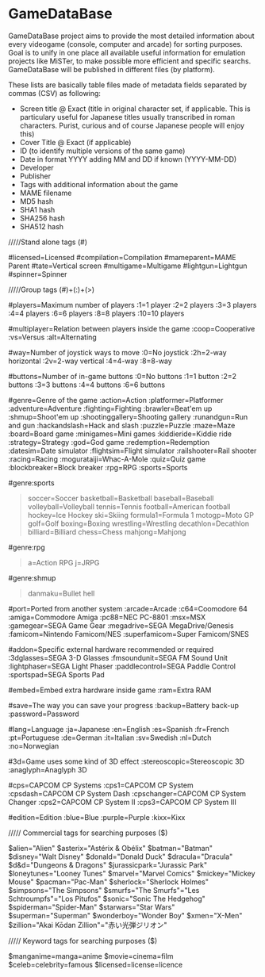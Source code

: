 # GameDataBase

GameDataBase project aims to provide the most detailed information about every videogame (console, computer and arcade) for sorting purposes. Goal is to unify in one place all available useful information for emulation projects like MiSTer, to make possible more efficient and specific searchs. GameDataBase will be published in different files (by platform).

These lists are basically table files made of metadata fields separated by commas (CSV) as following:

- Screen title @ Exact (title in original character set, if applicable. This is particulary useful for Japanese titles usually transcribed in roman characters. Purist, curious and of course Japanese people will enjoy this)
- Cover Title @ Exact (if applicable)
- ID (to identify multiple versions of the same game)
- Date in format YYYY adding MM and DD if known (YYYY-MM-DD)
- Developer
- Publisher
- Tags with additional information about the game
- MAME filename
- MD5 hash
- SHA1 hash
- SHA256 hash
- SHA512 hash

/////Stand alone tags (#)

#licensed=Licensed
#compilation=Compilation
#mameparent=MAME Parent
#tate=Vertical screen
#multigame=Multigame
#lightgun=Lightgun
#spinner=Spinner

/////Group tags (#)+(:)+(>)

#players=Maximum number of players
:1=1 player
:2=2 players
:3=3 players
:4=4 players
:6=6 players
:8=8 players
:10=10 players

#multiplayer=Relation between players inside the game
:coop=Cooperative
:vs=Versus
:alt=Alternating

#way=Number of joystick ways to move
:0=No joystick
:2h=2-way horizontal
:2v=2-way vertical
:4=4-way
:8=8-way

#buttons=Number of in-game buttons
:0=No buttons
:1=1 button
:2=2 buttons
:3=3 buttons
:4=4 buttons
:6=6 buttons

#genre=Genre of the game
:action=Action
:platformer=Platformer
:adventure=Adventure
:fighting=Fighting
:brawler=Beat'em up
:shmup=Shoot'em up
:shootinggallery=Shooting gallery
:runandgun=Run and gun
:hackandslash=Hack and slash
:puzzle=Puzzle
:maze=Maze
:board=Board game
:minigames=Mini games
:kiddieride=Kiddie ride
:strategy=Strategy
:god=God game
:redemption=Redemption
:datesim=Date simulator
:flightsim=Flight simulator
:railshooter=Rail shooter
:racing=Racing
:mogurataiji=Whac-A-Mole
:quiz=Quiz game
:blockbreaker=Block breaker
:rpg=RPG
:sports=Sports

#genre:sports
>soccer=Soccer
>basketball=Basketball
>baseball=Baseball
>volleyball=Volleyball
>tennis=Tennis
>football=American football
>hockey=Ice Hockey
>ski=Skiing
>formula1=Formula 1
>motogp=Moto GP
>golf=Golf
>boxing=Boxing
>wrestling=Wrestling
>decathlon=Decathlon
>billiard=Billiard
>chess=Chess
>mahjong=Mahjong

#genre:rpg
>a=Action RPG
>j=JRPG

#genre:shmup
>danmaku=Bullet hell

#port=Ported from another system
:arcade=Arcade
:c64=Coomodore 64
:amiga=Commodore Amiga
:pc88=NEC PC-8801
:msx=MSX
:gamegear=SEGA Game Gear
:megadrive=SEGA MegaDrive/Genesis
:famicom=Nintendo Famicom/NES
:superfamicom=Super Famicom/SNES

#addon=Specific external hardware recommended or required
:3dglasses=SEGA 3-D Glasses
:fmsoundunit=SEGA FM Sound Unit
:lightphaser=SEGA Light Phaser
:paddlecontrol=SEGA Paddle Control
:sportspad=SEGA Sports Pad

#embed=Embed extra hardware inside game
:ram=Extra RAM

#save=The way you can save your progress
:backup=Battery back-up
:password=Password

#lang=Language
:ja=Japanese
:en=English
:es=Spanish
:fr=French
:pt=Portuguese
:de=German
:it=Italian
:sv=Swedish
:nl=Dutch
:no=Norwegian

#3d=Game uses some kind of 3D effect
:stereoscopic=Stereoscopic 3D
:anaglyph=Anaglyph 3D

#cps=CAPCOM CP Systems
:cps1=CAPCOM CP System
:cpsdash=CAPCOM CP System Dash
:cpschanger=CAPCOM CP System Changer
:cps2=CAPCOM CP System II
:cps3=CAPCOM CP System III

#edition=Edition
:blue=Blue
:purple=Purple
:kixx=Kixx

///// Commercial tags for searching purposes ($)

$alien="Alien"
$asterix="Astérix & Obélix"
$batman="Batman"
$disney="Walt Disney"
$donald="Donald Duck"
$dracula="Dracula"
$d&d="Dungeons & Dragons"
$jurassicpark="Jurassic Park"
$loneytunes="Looney Tunes"
$marvel="Marvel Comics"
$mickey="Mickey Mouse"
$pacman="Pac-Man"
$sherlock="Sherlock Holmes"
$simpsons="The Simpsons"
$smurfs="The Smurfs"="Les Schtroumpfs"="Los Pitufos"
$sonic="Sonic The Hedgehog"
$spiderman="Spider-Man"
$starwars="Star Wars"
$superman="Superman"
$wonderboy="Wonder Boy"
$xmen="X-Men"
$zillion="Akai Kōdan Zillion"="赤い光弾ジリオン"

///// Keyword tags for searching purposes ($)

$manganime=manga=anime
$movie=cinema=film
$celeb=celebrity=famous
$licensed=license=licence
